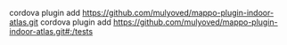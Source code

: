 cordova plugin add https://github.com/mulyoved/mappo-plugin-indoor-atlas.git
cordova plugin add https://github.com/mulyoved/mappo-plugin-indoor-atlas.git#:/tests